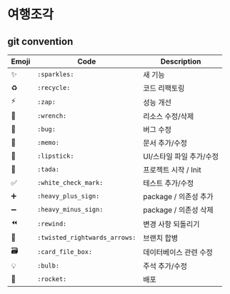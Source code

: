# 여행조각

## git convention

| Emoji | Code                        | Description              |
| ----- | --------------------------- | ------------------------ |
| ✨    | `:sparkles:`                  | 새 기능                  |
| ♻️    | `:recycle:`                   | 코드 리팩토링            |
| ⚡️   | `:zap:`                       | 성능 개선                |
| 🔧    | `:wrench:`                    | 리소스 수정/삭제         |
| 🐛    | `:bug:`                       | 버그 수정                |
| 📝    | `:memo:`                      | 문서 추가/수정           |
| 💄    | `:lipstick:`                  | UI/스타일 파일 추가/수정 |
| 🎉    | `:tada:`                      | 프로젝트 시작 / Init     |
| ✅    | `:white_check_mark:`          | 테스트 추가/수정         |
| ➕    | `:heavy_plus_sign:`           | package / 의존성 추가    |
| ➖    | `:heavy_minus_sign:`          | package / 의존성 삭제    |
| ⏪    | `:rewind:`                    | 변경 사항 되돌리기       |
| 🔀    | `:twisted_rightwards_arrows:` | 브랜치 합병              |
| 🗃     | `:card_file_box:`             | 데이터베이스 관련 수정   |
| 💡    | `:bulb:`                      | 주석 추가/수정           |
| 🚀    | `:rocket:`                    | 배포                     |
